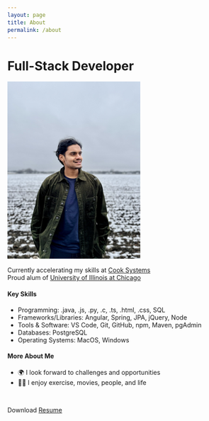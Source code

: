 ```yaml
---
layout: page
title: About
permalink: /about
---
```


# Full-Stack Developer

<img src="https://github.com/sarthak-p/portfolio/blob/gh-pages/assets/img/misc/Sarthak%20Photo.jpg?raw=true" width="300" height="400">

Currently accelerating my skills at [Cook Systems](https://cooksys.com/FastTrack/)<br>
Proud alum of [University of Illinois at Chicago](https://cs.uic.edu)<br>

#### Key Skills 
- Programming: .java, .js, .py, .c, .ts, .html, .css, SQL
- Frameworks/Libraries: Angular, Spring, JPA, jQuery, Node
- Tools & Software: VS Code, Git, GitHub, npm, Maven, pgAdmin
- Databases: PostgreSQL
- Operating Systems: MacOS, Windows

#### More About Me
- 🌍 I look forward to challenges and opportunities
- 🏋🏽 I enjoy exercise, movies, people, and life 

<br>

Download <a href="https://github.com/sarthak-p/portfolio/blob/gh-pages/assets/files/Sarthak%20Patipati%20Resume.pdf" target="_blank">Resume</a>
